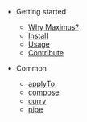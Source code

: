 - Getting started

  - [Why Maximus?](/#why-maximus)
  - [Install](/#install)
  - [Usage](/#usage)
  - [Contribute](/#contribute)

- Common
  - [applyTo](common/apply-to.md)
  - [compose](common/compose.md)
  - [curry](common/curry.md)
  - [pipe](common/pipe.md)
